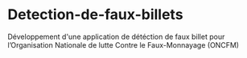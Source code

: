 # Detection-de-faux-billets
Développement d'une application de détéction de faux billet pour l’Organisation Nationale de lutte Contre le Faux-Monnayage (ONCFM) 
